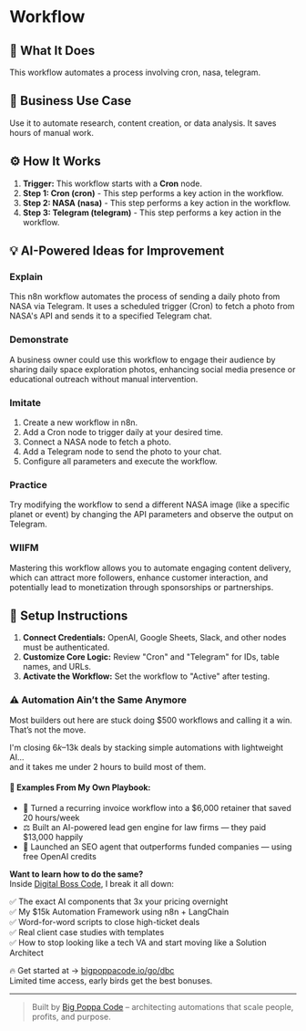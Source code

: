 # Workflow

## 🚀 What It Does
This workflow automates a process involving cron, nasa, telegram.

## 💼 Business Use Case
Use it to automate research, content creation, or data analysis. It saves hours of manual work.

## ⚙️ How It Works
1.  **Trigger:** This workflow starts with a **Cron** node.
2. **Step 1: Cron (cron)** - This step performs a key action in the workflow.
3. **Step 2: NASA (nasa)** - This step performs a key action in the workflow.
4. **Step 3: Telegram (telegram)** - This step performs a key action in the workflow.

## 💡 AI-Powered Ideas for Improvement
### Explain
This n8n workflow automates the process of sending a daily photo from NASA via Telegram. It uses a scheduled trigger (Cron) to fetch a photo from NASA's API and sends it to a specified Telegram chat.

### Demonstrate
A business owner could use this workflow to engage their audience by sharing daily space exploration photos, enhancing social media presence or educational outreach without manual intervention.

### Imitate
1. Create a new workflow in n8n.
2. Add a Cron node to trigger daily at your desired time.
3. Connect a NASA node to fetch a photo.
4. Add a Telegram node to send the photo to your chat.
5. Configure all parameters and execute the workflow.

### Practice
Try modifying the workflow to send a different NASA image (like a specific planet or event) by changing the API parameters and observe the output on Telegram.

### WIIFM
Mastering this workflow allows you to automate engaging content delivery, which can attract more followers, enhance customer interaction, and potentially lead to monetization through sponsorships or partnerships.

## 🔧 Setup Instructions
1. **Connect Credentials:** OpenAI, Google Sheets, Slack, and other nodes must be authenticated.
2. **Customize Core Logic:** Review "Cron" and "Telegram" for IDs, table names, and URLs.
3. **Activate the Workflow:** Set the workflow to "Active" after testing.

### ⚠️ Automation Ain’t the Same Anymore

Most builders out here are stuck doing $500 workflows and calling it a win.  
That’s not the move.  

I'm closing $6k–$13k deals by stacking simple automations with lightweight AI...  
and it takes me under 2 hours to build most of them.

#### 🧠 Examples From My Own Playbook:
- 🔁 Turned a recurring invoice workflow into a $6,000 retainer that saved 20 hours/week  
- ⚖️ Built an AI-powered lead gen engine for law firms — they paid $13,000 happily  
- 🚀 Launched an SEO agent that outperforms funded companies — using free OpenAI credits  

**Want to learn how to do the same?**  
Inside [Digital Boss Code](https://bigpoppacode.io/go/dbc), I break it all down:

✅ The exact AI components that 3x your pricing overnight  
✅ My $15k Automation Framework using n8n + LangChain  
✅ Word-for-word scripts to close high-ticket deals  
✅ Real client case studies with templates  
✅ How to stop looking like a tech VA and start moving like a Solution Architect  

🔥 Get started at → [bigpoppacode.io/go/dbc](https://bigpoppacode.io/go/dbc)  
Limited time access, early birds get the best bonuses.

---
> Built by [Big Poppa Code](https://bigpoppacode.io) – architecting automations that scale people, profits, and purpose.
